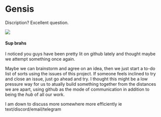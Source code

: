# Gensis
Discription? Excellent question.

<img src="media/much-excited-very-wow.gif">

#### Sup brahs
I noticed you guys have been pretty lit on github lately and thought maybe we attempt something once again.

Maybe we can brainstorm and agree on an idea, then we just start a to-do list of sorts using the issues of this project.
If someone feels inclined to try and close an issue, just go ahead and try. I thought this might be a low pressure way for us to atually build something together from the distances we are apart, using github as the mode of communication in addition to being the *hub* of all our work.

I am down to discuss more somewhere more efficiently ie text/discord/email/telegram 

